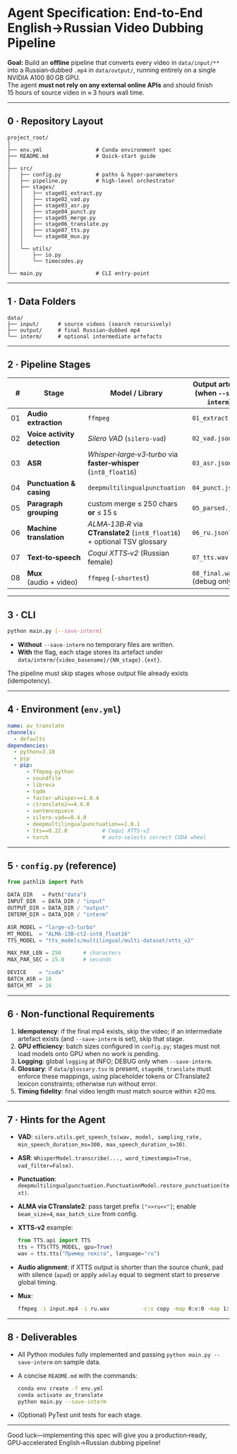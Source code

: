 
# Agent Specification: End‑to‑End English→Russian Video Dubbing Pipeline

**Goal:** Build an **offline** pipeline that converts every video in `data/input/**` into a Russian‑dubbed `.mp4` in `data/output/`, running entirely on a single NVIDIA A100 80 GB GPU.  
The agent **must not rely on any external online APIs** and should finish 15 hours of source video in ≈ 3 hours wall time.

---

## 0 · Repository Layout

```
project_root/
│
├── env.yml                 # Conda environment spec
├── README.md               # Quick‑start guide
│
├── src/
│   ├── config.py           # paths & hyper‑parameters
│   ├── pipeline.py         # high‑level orchestrator
│   ├── stages/
│   │   ├── stage01_extract.py
│   │   ├── stage02_vad.py
│   │   ├── stage03_asr.py
│   │   ├── stage04_punct.py
│   │   ├── stage05_merge.py
│   │   ├── stage06_translate.py
│   │   ├── stage07_tts.py
│   │   └── stage08_mux.py
│   │
│   └── utils/
│       ├── io.py
│       └── timecodes.py
│
└── main.py                 # CLI entry‑point
```

---

## 1 · Data Folders

```
data/
├── input/      # source videos (search recursively)
├── output/     # final Russian‑dubbed mp4
└── interm/     # optional intermediate artefacts
```

---

## 2 · Pipeline Stages

| # | Stage | Model / Library | Output artefact (when `--save-interm`) |
|--:|-------|-----------------|----------------------------------------|
| 01 | **Audio extraction** | `ffmpeg` | `01_extract.wav` |
| 02 | **Voice activity detection** | *Silero VAD* (`silero-vad`) | `02_vad.json` |
| 03 | **ASR** | *Whisper‑large‑v3‑turbo* via **faster‑whisper** (`int8_float16`) | `03_asr.jsonl` |
| 04 | **Punctuation & casing** | `deepmultilingualpunctuation` | `04_punct.jsonl` |
| 05 | **Paragraph grouping** | custom merge ≤ 250 chars **or** ≤ 15 s | `05_parsed.jsonl` |
| 06 | **Machine translation** | *ALMA‑13B‑R* via **CTranslate2** (`int8_float16`) + optional TSV glossary | `06_ru.jsonl` |
| 07 | **Text‑to‑speech** | *Coqui XTTS‑v2* (Russian female) | `07_tts.wav` |
| 08 | **Mux** (audio + video) | `ffmpeg` (`-shortest`) | `08_final.wav` (debug only) |

---

## 3 · CLI

```bash
python main.py [--save-interm]
```

* **Without** `--save-interm` no temporary files are written.  
* **With** the flag, each stage stores its artefact under  
  `data/interm/{video_basename}/{NN_stage}.{ext}`.

The pipeline must skip stages whose output file already exists (idempotency).

---

## 4 · Environment (`env.yml`)

```yaml
name: av_translate
channels:
  - defaults
dependencies:
  - python=3.10
  - pip
  - pip:
      - ffmpeg-python
      - soundfile
      - librosa
      - tqdm
      - faster-whisper==1.0.4
      - ctranslate2==4.6.0
      - sentencepiece
      - silero-vad==0.4.0
      - deepmultilingualpunctuation==1.0.1
      - tts==0.22.0           # Coqui XTTS‑v2
      - torch                 # auto‑selects correct CUDA wheel
```

---

## 5 · `config.py` (reference)

```python
from pathlib import Path

DATA_DIR   = Path("data")
INPUT_DIR  = DATA_DIR / "input"
OUTPUT_DIR = DATA_DIR / "output"
INTERM_DIR = DATA_DIR / "interm"

ASR_MODEL = "large-v3-turbo"
MT_MODEL  = "ALMA-13B-ct2-int8_float16"
TTS_MODEL = "tts_models/multilingual/multi-dataset/xtts_v2"

MAX_PAR_LEN = 250       # characters
MAX_PAR_SEC = 15.0      # seconds

DEVICE    = "cuda"
BATCH_ASR = 16
BATCH_MT  = 16
```

---

## 6 · Non‑functional Requirements

1. **Idempotency**: if the final mp4 exists, skip the video; if an intermediate artefact exists (and `--save-interm` is set), skip that stage.  
2. **GPU efficiency**: batch sizes configured in `config.py`; stages must not load models onto GPU when no work is pending.  
3. **Logging**: global `logging` at INFO; DEBUG only when `--save-interm`.  
4. **Glossary**: if `data/glossary.tsv` is present, `stage06_translate` must enforce these mappings, using placeholder tokens or CTranslate2 lexicon constraints; otherwise run without error.  
5. **Timing fidelity**: final video length must match source within ±20 ms.

---

## 7 · Hints for the Agent

* **VAD**: `silero.utils.get_speech_ts(wav, model, sampling_rate, min_speech_duration_ms=300, max_speech_duration_s=30)`.  
* **ASR**: `WhisperModel.transcribe(..., word_timestamps=True, vad_filter=False)`.  
* **Punctuation**: `deepmultilingualpunctuation.PunctuationModel.restore_punctuation(text)`.
* **ALMA via CTranslate2**: pass target prefix `[">>ru<<"]`; enable `beam_size=4`, `max_batch_size` from config.  
* **XTTS‑v2** example:

  ```python
  from TTS.api import TTS
  tts = TTS(TTS_MODEL, gpu=True)
  wav = tts.tts("Пример текста", language="ru")
  ```
* **Audio alignment**: if XTTS output is shorter than the source chunk, pad with silence (`apad`) or apply `adelay` equal to segment start to preserve global timing.  
* **Mux**:  

  ```bash
  ffmpeg -i input.mp4 -i ru.wav          -c:v copy -map 0:v:0 -map 1:a:0 -shortest output.mp4
  ```

---

## 8 · Deliverables

* All Python modules fully implemented and passing `python main.py --save-interm` on sample data.  
* A concise `README.md` with the commands:

  ```bash
  conda env create -f env.yml
  conda activate av_translate
  python main.py --save-interm
  ```

* (Optional) PyTest unit tests for each stage.  

---

Good luck—implementing this spec will give you a production‑ready, GPU‑accelerated English→Russian dubbing pipeline!

